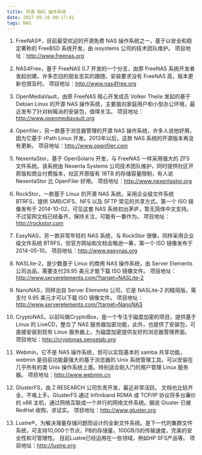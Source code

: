 ```yaml
---
title: 开源 NAS 操作系统
date: 2017-05-16 00:17:41
tags: NAS
---
```

1. FreeNAS®，目前最受欢迎的开源免费 NAS 操作系统之一，基于以安全和稳定著称的 FreeBSD 系统开发，由 ixsystems 公司的技术团队维护。
项目地址：<http://www.freenas.org>

2. NAS4Free，基于 FreeNAS 0.7 开发的一个分支，由原 FreeNAS 系统开发者发起创建。许多恋旧的朋友忠实的跟随，安装要求没有 FreeNAS 高，版本更新也很及时。
项目地址：<http://www.nas4free.org>

3. OpenMediaVault，由原 FreeNAS 核心开发成员 Volker Theile 发起的基于 Debian Linux 的开源 NAS 操作系统，主要面向家庭用户和小型办公环境，最近发布了针对树莓派的安装包，值得关注。
项目地址：<http://www.openmediavault.org>

3. Openfiler，另一款基于浏览器管理的开源 NAS 操作系统，许多人说他好用，因为它基于 rPath Linux 开发。2013年以后，这款 NAS 系统的开源版本再没有更新。
项目地址：<http://www.openfiler.com>

3. NexentaStor，基于 OpenSolaris 开发，与 FreeNAS 一样采用强大的 ZFS 文件系统。该系统由 Nexenta Systems 公司技术团队维护，同时提供社区开原版和商业付费版本，社区开原版有 18TB 的存储容量限制，有人说 NexentaStor 比 OpenFiler 好用。
项目地址：<http://www.nexentastor.org>

3. RockStor，一款基于 Linux 的开源 NAS 系统，采用企业级文件系统 BTRFS，提供 SMB/CIFS、NFS  以及 SFTP 常见的共享方式。第一个 ISO 镜像发布于 2014-10-02，可见这套 NAS 系统初出茅庐，暂无简体中文支持。不过官网文档已经备齐，保持关注，可能有一番作为。
项目地址：<http://rockstor.com>

4. EasyNAS，另一款非常年轻的 NAS 系统，与 RockStor 很像，同样采用企业级文件系统 BTRFS，但官方网站和文档会略逊一筹，第一个 ISO 镜像发布于 2014-05-10。
项目地址：<http://www.easynas.org>

3. NASLite-2，是少数基于 Linux 的商用 NAS 操作系统，由 Server Elements 公司出品，需要支付29.95 美元才能下载 ISO 镜像文件。
项目地址：<http://www.serverelements.com/?target=NASLite-2>

3. NanoNAS，同样出自 Server Elements 公司，它是 NASLite-2 的精简版，需支付 9.95 美元才可以下载 ISO 镜像文件。
项目地址：<http://www.serverelements.com/?target=NanoNAS>

3. CryptoNAS，以前叫做CryptoBox，是一个专注于磁盘加密的项目，提供基于 Linux 的 LiveCD，整合了 NAS 服务器加密功能，此外，也提供了安装包，可直接安装到现有 Linux 服务器上，为磁盘加密提供友好的浏览器管理界面。
项目地址：<http://cryptonas.senselab.org> 

3. Webmin，它不是 NAS 操作系统，但可以实现基本的 samba 共享功能，webmin 是目前功能最强大的基于浏览器的 Unix 系统管理工具。可以安装在几乎所有的类 Unix 操作系统上面。特别适合刚入门的用户管理 Linux 服务器。
项目地址：<http://www.webmin.cn>

3. GlusterFS，由 Z RESEARCH 公司负责开发，最近非常活跃。 文档也比较齐全，不难上手。GlusterFS 通过 Infiniband RDMA 或 TCP/IP 协议将多台廉价的 x86 主机，通过网络互联成一个并行的网络文件系统。据说 Gluster 已被 RedHat 收购，求证实。
项目地址：<http://www.gluster.org>

3. Lustre®，为解决海量存储问题而设计的全新文件系统。是下一代的集群文件系统，可支持10,000个节点，PB的存储量，100GB/S的传输速度，完美的安全性和可管理性。 目前Lustre已经运用在一些领域，例如HP SFS产品等。
项目地址：<http://lustre.org>